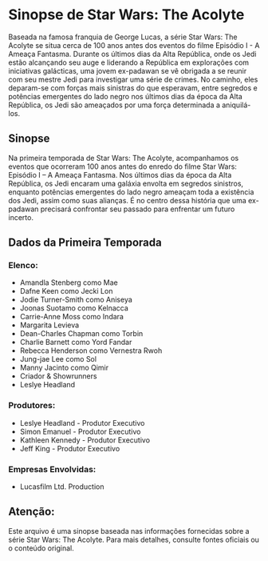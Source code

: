 # Sinopse de Star Wars: The Acolyte

Baseada na famosa franquia de George Lucas, a série Star Wars: The Acolyte se situa cerca de 100 anos antes dos eventos do filme Episódio I - A Ameaça Fantasma. Durante os últimos dias da Alta República, onde os Jedi estão alcançando seu auge e liderando a República em explorações com iniciativas galácticas, uma jovem ex-padawan se vê obrigada a se reunir com seu mestre Jedi para investigar uma série de crimes. No caminho, eles deparam-se com forças mais sinistras do que esperavam, entre segredos e potências emergentes do lado negro nos últimos dias da época da Alta República, os Jedi são ameaçados por uma força determinada a aniquilá-los.

## Sinopse
Na primeira temporada de Star Wars: The Acolyte, acompanhamos os eventos que ocorreram 100 anos antes do enredo do filme Star Wars: Episódio I – A Ameaça Fantasma. Nos últimos dias da época da Alta República, os Jedi encaram uma galáxia envolta em segredos sinistros, enquanto potências emergentes do lado negro ameaçam toda a existência dos Jedi, assim como suas alianças. É no centro dessa história que uma ex-padawan precisará confrontar seu passado para enfrentar um futuro incerto.

## Dados da Primeira Temporada

### Elenco: 
* Amandla Stenberg como Mae
* Dafne Keen como Jecki Lon
* Jodie Turner-Smith como Aniseya
* Joonas Suotamo como Kelnacca
* Carrie-Anne Moss como Indara
* Margarita Levieva
* Dean-Charles Chapman como Torbin
* Charlie Barnett como Yord Fandar
* Rebecca Henderson como Vernestra Rwoh
* Jung-jae Lee como Sol
* Manny Jacinto como Qimir
* Criador & Showrunners
* Leslye Headland

### Produtores:

* Leslye Headland - Produtor Executivo
* Simon Emanuel - Produtor Executivo
* Kathleen Kennedy - Produtor Executivo
* Jeff King - Produtor Executivo
  
### Empresas Envolvidas: 

* Lucasfilm Ltd. Production

## Atenção:
Este arquivo é uma sinopse baseada nas informações fornecidas sobre a série Star Wars: The Acolyte. Para mais detalhes, consulte fontes oficiais ou o conteúdo original.